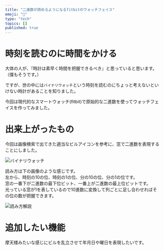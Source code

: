 ```yaml
---
title: "二進数が読めるようになるfitbitのウォッチフェイス"
emoji: "📝"
type: "tech"
topics: []
published: true
---
```


# 時刻を読むのに時間をかける
大体の人が、『時計は素早く時間を把握できるべき』と思っていると思います。（僕もそうです。）  

ですが、世の中には`バイナリウォッチ`という時刻を読むのにちょっと考えないといけない時計があることを知りました。  

今回は現代的なスマートウォッチ(fitbit)で原始的な二進数を使ってウォッチフェイスを作ってみました。

# 出来上がったもの
今回は画像検索で出てきた適当なビルアイコンを参考に、窓で二進数を表現することにしました。

![バイナリウォッチ](https://github.com/riko-teki/pictures/blob/main/binary-watch.png?raw=true)

読み方は下の画像のような感じです。  
左から、時刻の10の位、時刻の1の位、分の10の位、分の1の位です。  
窓の一番下が二進数の最下位ビット、一番上が二進数の最上位ビットです。  
光っている窓が1を表しているので10進数に変換して列ごとに足し合わせればその位の数が把握できます。


![読み方解説](https://github.com/riko-teki/pictures/blob/main/binary-watch-description.png?raw=true)

# 追加したい機能
摩天楼みたいな感じにビルを乱立させて年月日や曜日を表現したいです。